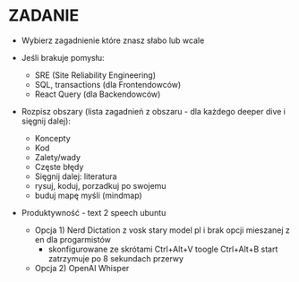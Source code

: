 # ZADANIE

- Wybierz zagadnienie które znasz słabo lub wcale
- Jeśli brakuje pomysłu:
  - SRE (Site Reliability Engineering)
  - SQL, transactions (dla Frontendowców)
  - React Query (dla Backendowców)
- Rozpisz obszary (lista zagadnień z obszaru - dla każdego deeper dive i sięgnij dalej):
  - Koncepty
  - Kod
  - Zalety/wady
  - Częste błędy
  - Sięgnij dalej: literatura
  - rysuj, koduj, porzadkuj po swojemu
  - buduj mapę myśli (mindmap)


- Produktywność - text 2 speech ubuntu
  - Opcja 1) Nerd Dictation z vosk stary model pl i brak opcji mieszanej z en dla progarmistów
    - skonfigurowane ze skrótami Ctrl+Alt+V toogle Ctrl+Alt+B start zatrzymuje po 8 sekundach przerwy
  - Opcja 2) OpenAI Whisper

